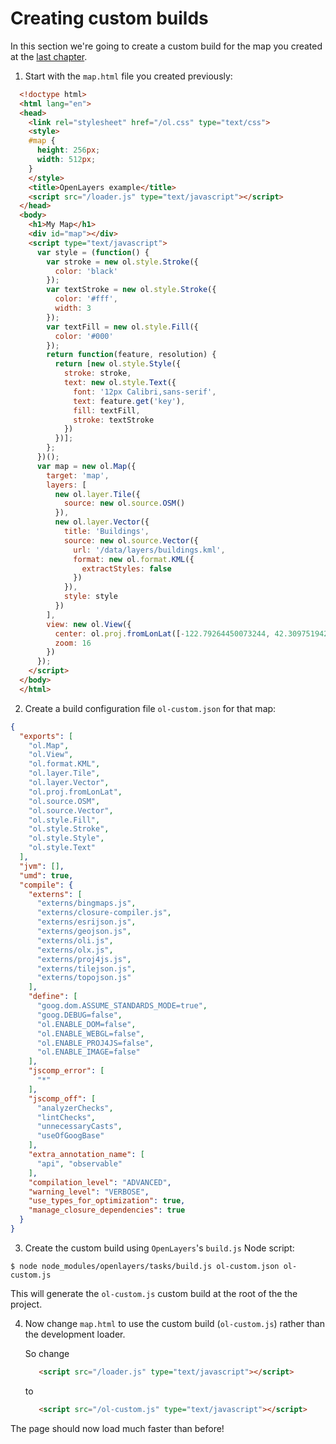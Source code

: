 # Creating custom builds

In this section we're going to create a custom build for the map you created at
the [last chapter](../vector/style.md).

1. Start with the `map.html` file you created previously:

  ```html
    <!doctype html>
    <html lang="en">
    <head>
      <link rel="stylesheet" href="/ol.css" type="text/css">
      <style>
      #map {
        height: 256px;
        width: 512px;
      }
      </style>
      <title>OpenLayers example</title>
      <script src="/loader.js" type="text/javascript"></script>
    </head>
    <body>
      <h1>My Map</h1>
      <div id="map"></div>
      <script type="text/javascript">
        var style = (function() {
          var stroke = new ol.style.Stroke({
            color: 'black'
          });
          var textStroke = new ol.style.Stroke({
            color: '#fff',
            width: 3
          });
          var textFill = new ol.style.Fill({
            color: '#000'
          });
          return function(feature, resolution) {
            return [new ol.style.Style({
              stroke: stroke,
              text: new ol.style.Text({
                font: '12px Calibri,sans-serif',
                text: feature.get('key'),
                fill: textFill,
                stroke: textStroke
              })
            })];
          };
        })();
        var map = new ol.Map({
          target: 'map',
          layers: [
            new ol.layer.Tile({
              source: new ol.source.OSM()
            }),
            new ol.layer.Vector({
              title: 'Buildings',
              source: new ol.source.Vector({
                url: '/data/layers/buildings.kml',
                format: new ol.format.KML({
                  extractStyles: false
                })
              }),
              style: style
            })
          ],
          view: new ol.View({
            center: ol.proj.fromLonLat([-122.79264450073244, 42.30975194250527]),
            zoom: 16
          })
        });
      </script>
    </body>
    </html>
  ```

2. Create a build configuration file `ol-custom.json` for that map:

  ```json
  {
    "exports": [
      "ol.Map",
      "ol.View",
      "ol.format.KML",
      "ol.layer.Tile",
      "ol.layer.Vector",
      "ol.proj.fromLonLat",
      "ol.source.OSM",
      "ol.source.Vector",
      "ol.style.Fill",
      "ol.style.Stroke",
      "ol.style.Style",
      "ol.style.Text"
    ],
    "jvm": [],
    "umd": true,
    "compile": {
      "externs": [
        "externs/bingmaps.js",
        "externs/closure-compiler.js",
        "externs/esrijson.js",
        "externs/geojson.js",
        "externs/oli.js",
        "externs/olx.js",
        "externs/proj4js.js",
        "externs/tilejson.js",
        "externs/topojson.js"
      ],
      "define": [
        "goog.dom.ASSUME_STANDARDS_MODE=true",
        "goog.DEBUG=false",
        "ol.ENABLE_DOM=false",
        "ol.ENABLE_WEBGL=false",
        "ol.ENABLE_PROJ4JS=false",
        "ol.ENABLE_IMAGE=false"
      ],
      "jscomp_error": [
        "*"
      ],
      "jscomp_off": [
        "analyzerChecks",
        "lintChecks",
        "unnecessaryCasts",
        "useOfGoogBase"
      ],
      "extra_annotation_name": [
        "api", "observable"
      ],
      "compilation_level": "ADVANCED",
      "warning_level": "VERBOSE",
      "use_types_for_optimization": true,
      "manage_closure_dependencies": true
    }
  }
  ```

3. Create the custom build using `OpenLayers`'s `build.js` Node script:

  ```shell
  $ node node_modules/openlayers/tasks/build.js ol-custom.json ol-custom.js
  ```

  This will generate the `ol-custom.js` custom build at the root of the
  the project.

4. Now change `map.html` to use the custom build (`ol-custom.js`) rather
   than the development loader.

   So change

   ```html
      <script src="/loader.js" type="text/javascript"></script>
   ```

   to

   ```html
      <script src="/ol-custom.js" type="text/javascript"></script>
   ```

The page should now load much faster than before!
